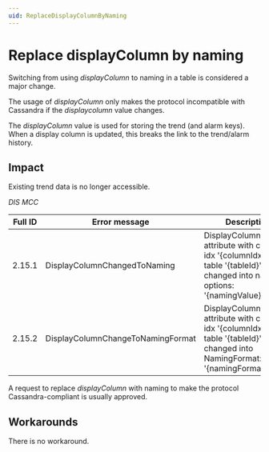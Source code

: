 ```yaml
---
uid: ReplaceDisplayColumnByNaming
---
```


# Replace displayColumn by naming

Switching from using *displayColumn* to naming in a table is considered a major change.

The usage of *displayColumn* only makes the protocol incompatible with Cassandra if the *displaycolumn* value changes.

The *displayColumn* value is used for storing the trend (and alarm keys). When a display column is updated, this breaks the link to the trend/alarm history.

## Impact

Existing trend data is no longer accessible.

*DIS MCC*

| Full ID | Error message                     | Description                                                                                                                      |
|---------|-----------------------------------|----------------------------------------------------------------------------------------------------------------------------------|
| 2.15.1  | DisplayColumnChangedToNaming      | DisplayColumn attribute with column idx '{columnIdx}' on table '{tableId}' was changed into naming options: '{namingValue}'.     |
| 2.15.2  | DisplayColumnChangeToNamingFormat | DisplayColumn attribute with column idx '{columnIdx}' on table '{tableId}' was changed into NamingFormat: '{namingFormatValue}'. |

A request to replace *displayColumn* with naming to make the protocol Cassandra-compliant is usually approved.

## Workarounds

There is no workaround.

